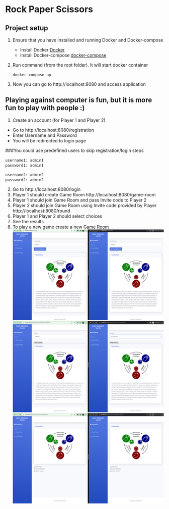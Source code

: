 # Rock Paper Scissors

## Project setup

1. Ensure that you have installed and running Docker and Docker-compose
   * Install Docker [Docker](https://www.docker.com/products/docker-desktop)
   * Install Docker-compose  [docker-compose](https://docs.docker.com/compose/install/)

2. Run command (from the root folder). It will start docker container
   ```
   docker-compose up
   ```
3. Now you can go to http://localhost:8080 and access application

## Playing against computer is fun, but it is more fun to play with people :)
1. Create an account (for Player 1 and Player 2)
* Go to http://localhost:8080/registration
* Enter Username and Password
* You will be redirected to login page

###You could use predefined users to skip registration/login steps
   ```
   username1: admin1
   password1: admin1
   ```
   ```
   username2: admin2
   password2: admin2
   ```
2. Go to http://localhost:8080/login
3. Player 1 should create Game Room http://localhost:8080/game-room
4. Player 1 should join Game Room and pass Invite code to Player 2
5. Player 2 should join Game Room using Invite code provided by Player http://localhost:8080/round
6. Player 1 and Player 2 should select choices
7. See the results
8. To play a new game create a new Game Room
![img.png](img.png)
![img_1.png](img_1.png)
![img_2.png](img_2.png)
